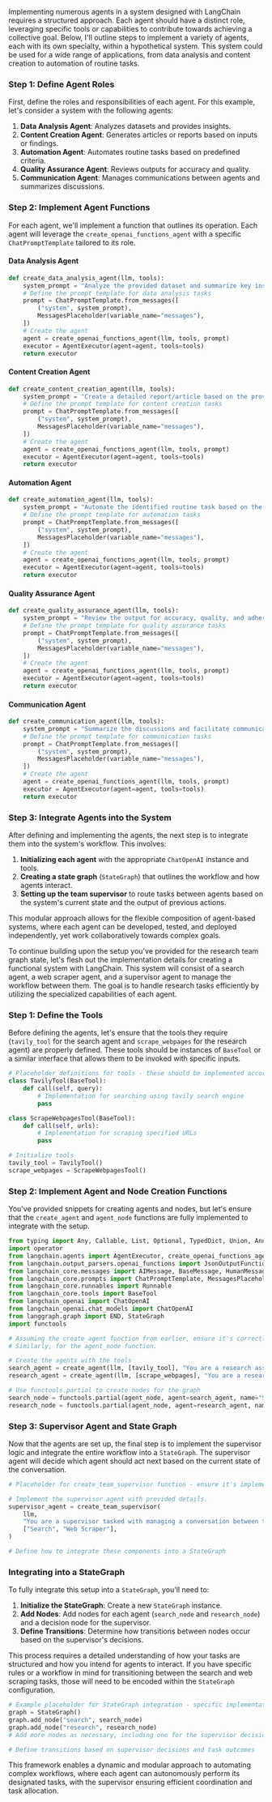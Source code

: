 Implementing numerous agents in a system designed with LangChain requires a structured approach. Each agent should have a distinct role, leveraging specific tools or capabilities to contribute towards achieving a collective goal. Below, I'll outline steps to implement a variety of agents, each with its own specialty, within a hypothetical system. This system could be used for a wide range of applications, from data analysis and content creation to automation of routine tasks.

### Step 1: Define Agent Roles

First, define the roles and responsibilities of each agent. For this example, let's consider a system with the following agents:

1. **Data Analysis Agent**: Analyzes datasets and provides insights.
2. **Content Creation Agent**: Generates articles or reports based on inputs or findings.
3. **Automation Agent**: Automates routine tasks based on predefined criteria.
4. **Quality Assurance Agent**: Reviews outputs for accuracy and quality.
5. **Communication Agent**: Manages communications between agents and summarizes discussions.

### Step 2: Implement Agent Functions

For each agent, we'll implement a function that outlines its operation. Each agent will leverage the `create_openai_functions_agent` with a specific `ChatPromptTemplate` tailored to its role.

#### Data Analysis Agent

```python
def create_data_analysis_agent(llm, tools):
    system_prompt = "Analyze the provided dataset and summarize key insights."
    # Define the prompt template for data analysis tasks
    prompt = ChatPromptTemplate.from_messages([
        ("system", system_prompt),
        MessagesPlaceholder(variable_name="messages"),
    ])
    # Create the agent
    agent = create_openai_functions_agent(llm, tools, prompt)
    executor = AgentExecutor(agent=agent, tools=tools)
    return executor
```

#### Content Creation Agent

```python
def create_content_creation_agent(llm, tools):
    system_prompt = "Create a detailed report/article based on the provided insights."
    # Define the prompt template for content creation tasks
    prompt = ChatPromptTemplate.from_messages([
        ("system", system_prompt),
        MessagesPlaceholder(variable_name="messages"),
    ])
    # Create the agent
    agent = create_openai_functions_agent(llm, tools, prompt)
    executor = AgentExecutor(agent=agent, tools=tools)
    return executor
```

#### Automation Agent

```python
def create_automation_agent(llm, tools):
    system_prompt = "Automate the identified routine task based on the criteria provided."
    # Define the prompt template for automation tasks
    prompt = ChatPromptTemplate.from_messages([
        ("system", system_prompt),
        MessagesPlaceholder(variable_name="messages"),
    ])
    # Create the agent
    agent = create_openai_functions_agent(llm, tools, prompt)
    executor = AgentExecutor(agent=agent, tools=tools)
    return executor
```

#### Quality Assurance Agent

```python
def create_quality_assurance_agent(llm, tools):
    system_prompt = "Review the output for accuracy, quality, and adherence to guidelines."
    # Define the prompt template for quality assurance tasks
    prompt = ChatPromptTemplate.from_messages([
        ("system", system_prompt),
        MessagesPlaceholder(variable_name="messages"),
    ])
    # Create the agent
    agent = create_openai_functions_agent(llm, tools, prompt)
    executor = AgentExecutor(agent=agent, tools=tools)
    return executor
```

#### Communication Agent

```python
def create_communication_agent(llm, tools):
    system_prompt = "Summarize the discussions and facilitate communication between agents."
    # Define the prompt template for communication tasks
    prompt = ChatPromptTemplate.from_messages([
        ("system", system_prompt),
        MessagesPlaceholder(variable_name="messages"),
    ])
    # Create the agent
    agent = create_openai_functions_agent(llm, tools, prompt)
    executor = AgentExecutor(agent=agent, tools=tools)
    return executor
```

### Step 3: Integrate Agents into the System

After defining and implementing the agents, the next step is to integrate them into the system's workflow. This involves:

1. **Initializing each agent** with the appropriate `ChatOpenAI` instance and tools.
2. **Creating a state graph** (`StateGraph`) that outlines the workflow and how agents interact.
3. **Setting up the team supervisor** to route tasks between agents based on the system's current state and the output of previous actions.

This modular approach allows for the flexible composition of agent-based systems, where each agent can be developed, tested, and deployed independently, yet work collaboratively towards complex goals.

To continue building upon the setup you've provided for the research team graph state, let's flesh out the implementation details for creating a functional system with LangChain. This system will consist of a search agent, a web scraper agent, and a supervisor agent to manage the workflow between them. The goal is to handle research tasks efficiently by utilizing the specialized capabilities of each agent.

### Step 1: Define the Tools

Before defining the agents, let's ensure that the tools they require (`tavily_tool` for the search agent and `scrape_webpages` for the research agent) are properly defined. These tools should be instances of `BaseTool` or a similar interface that allows them to be invoked with specific inputs.

```python
# Placeholder definitions for tools - these should be implemented according to your specific requirements
class TavilyTool(BaseTool):
    def call(self, query):
        # Implementation for searching using tavily search engine
        pass

class ScrapeWebpagesTool(BaseTool):
    def call(self, urls):
        # Implementation for scraping specified URLs
        pass

# Initialize tools
tavily_tool = TavilyTool()
scrape_webpages = ScrapeWebpagesTool()
```

### Step 2: Implement Agent and Node Creation Functions

You've provided snippets for creating agents and nodes, but let's ensure that the `create_agent` and `agent_node` functions are fully implemented to integrate with the setup.

```python
from typing import Any, Callable, List, Optional, TypedDict, Union, Annotated
import operator
from langchain.agents import AgentExecutor, create_openai_functions_agent
from langchain.output_parsers.openai_functions import JsonOutputFunctionsParser
from langchain_core.messages import AIMessage, BaseMessage, HumanMessage
from langchain_core.prompts import ChatPromptTemplate, MessagesPlaceholder
from langchain_core.runnables import Runnable
from langchain_core.tools import BaseTool
from langchain_openai import ChatOpenAI
from langchain_openai.chat_models import ChatOpenAI
from langgraph.graph import END, StateGraph
import functools

# Assuming the create_agent function from earlier, ensure it's correctly defined.
# Similarly, for the agent_node function.

# Create the agents with the tools
search_agent = create_agent(llm, [tavily_tool], "You are a research assistant who can search for up-to-date info using the tavily search engine.")
research_agent = create_agent(llm, [scrape_webpages], "You are a research assistant who can scrape specified urls for more detailed information using the scrape_webpages function.")

# Use functools.partial to create nodes for the graph
search_node = functools.partial(agent_node, agent=search_agent, name="Search")
research_node = functools.partial(agent_node, agent=research_agent, name="Web Scraper")
```

### Step 3: Supervisor Agent and State Graph

Now that the agents are set up, the final step is to implement the supervisor logic and integrate the entire workflow into a `StateGraph`. The supervisor agent will decide which agent should act next based on the current state of the conversation.

```python
# Placeholder for create_team_supervisor function - ensure it's implemented based on the initial concept.

# Implement the supervisor agent with provided details.
supervisor_agent = create_team_supervisor(
    llm,
    "You are a supervisor tasked with managing a conversation between the following workers: Search, Web Scraper. Given the following user request, respond with the worker to act next. Each worker will perform a task and respond with their results and status. When finished, respond with FINISH.",
    ["Search", "Web Scraper"],
)

# Define how to integrate these components into a StateGraph
```

### Integrating into a StateGraph

To fully integrate this setup into a `StateGraph`, you'll need to:

1. **Initialize the StateGraph**: Create a new `StateGraph` instance.
2. **Add Nodes**: Add nodes for each agent (`search_node` and `research_node`) and a decision node for the supervisor.
3. **Define Transitions**: Determine how transitions between nodes occur based on the supervisor's decisions.

This process requires a detailed understanding of how your tasks are structured and how you intend for agents to interact. If you have specific rules or a workflow in mind for transitioning between the search and web scraping tasks, those will need to be encoded within the `StateGraph` configuration.

```python
# Example placeholder for StateGraph integration - specific implementation will vary based on workflow requirements
graph = StateGraph()
graph.add_node("search", search_node)
graph.add_node("research", research_node)
# Add more nodes as necessary, including one for the supervisor decision

# Define transitions based on supervisor decisions and task outcomes
```

This framework enables a dynamic and modular approach to automating complex workflows, where each agent can autonomously perform its designated tasks, with the supervisor ensuring efficient coordination and task allocation.